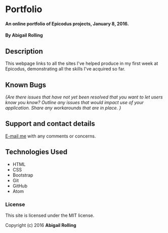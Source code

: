 # Portfolio

#### An online portfolio of Epicodus projects, January 8, 2016.

#### By **Abigail Rolling**

## Description

This webpage links to all the sites I've helped produce in my first week at Epicodus, demonstrating all the skills I've acquired so far.

## Known Bugs

_{Are there issues that have not yet been resolved that you want to let users know you know?  Outline any issues that would impact use of your application.  Share any workarounds that are in place. }_

## Support and contact details

[E-mail me](mailto:arolling@gmail.com) with any comments or concerns.

## Technologies Used

* HTML
* CSS
* Bootstrap
* Git
* GitHub
* Atom

### License

This site is licensed under the MIT license.

Copyright (c) 2016 **Abigail Rolling**
